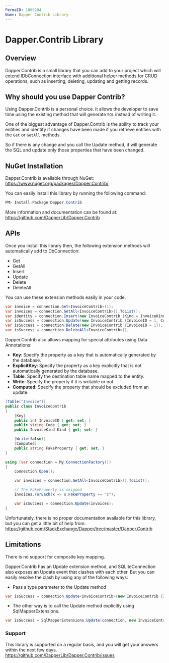 ```yaml
---
PermaID: 1000204
Name: Dapper Contrib Library
---
```


# Dapper.Contrib Library

## Overview

Dapper.Contrib is a small library that you can add to your project which will extend IDbConnection interface with additional helper methods for CRUD operations, such as inserting, deleting, updating and getting records.

## Why should you use Dapper Contrib?

Using Dapper.Contrib is a personal choice. It allows the developer to save time using the existing method that will generate `SQL` instead of writing it.

One of the biggest advantage of Dapper.Contrib is the ability to track your entities and identify if changes have been made if you retrieve entities with the `Get` or `GetAll` methods.

So if there is any change and you call the Update method, it will generate the SQL and update only those properties that have been changed.

## NuGet Installation

Dapper.Contrib is available through NuGet: <a href="https://www.nuget.org/packages/Dapper.Contrib/" target="_blank">https://www.nuget.org/packages/Dapper.Contrib/</a>

You can easily install this library by running the following command:

```csharp
PM> Install-Package Dapper.Contrib
```

More information and documentation can be found at: <a href="https://github.com/DapperLib/Dapper.Contrib">https://github.com/DapperLib/Dapper.Contrib</a>

## APIs

Once you install this library then, the following extension methods will automatically add to DbConnection:

- Get
- GetAll
- Insert
- Update
- Delete
- DeleteAll

You can use these extension methods easily in your code.

```csharp
var invoice = connection.Get<InvoiceContrib>(1);
var invoices = connection.GetAll<InvoiceContrib>().ToList();
var identity = connection.Insert(new InvoiceContrib {Kind = InvoiceKind.WebInvoice, Code = "Insert_Single_1"});
var isSuccess = connection.Update(new InvoiceContrib {InvoiceID = 1, Code = "Update_Single_1"});
var isSuccess = connection.Delete(new InvoiceContrib {InvoiceID = 1});
var isSuccess = connection.DeleteAll<InvoiceContrib>();
```

Dapper.Contrib also allows mapping for special attributes using Data Annotations:

- **Key**: Specify the property as a key that is automatically generated by the database.
- **ExplicitKey**: Specify the property as a key explicitly that is not automatically generated by the database.
- **Table**: Specify the destination table name mapped to the entity.
- **Write**: Specify the property if it is writable or not.
- **Computed**: Specify the property that should be excluded from an update.

```csharp
[Table("Invoice")]
public class InvoiceContrib
{
	[Key]
	public int InvoiceID { get; set; }
	public string Code { get; set; }
	public InvoiceKind Kind { get; set; }

	[Write(false)]
	[Computed]
	public string FakeProperty { get; set; }
}

using (var connection = My.ConnectionFactory())
{
	connection.Open();

	var invoices = connection.GetAll<InvoiceContrib>().ToList();

	// The FakeProperty is skipped
	invoices.ForEach(x => x.FakeProperty += "z");

	var isSuccess = connection.Update(invoices);
}
```

Unfortunately, there is no proper documentation available for this library, but you can get a little bit of help from: <a href="https://github.com/StackExchange/Dapper/tree/master/Dapper.Contrib" target="_blank">https://github.com/StackExchange/Dapper/tree/master/Dapper.Contrib</a>

## Limitations

There is no support for composite key mapping.

Dapper.Contrib has an Update extension method, and SQLiteConnection also exposes an Update event that clashes with each other. But you can easily resolve the clash by using any of the following ways:
- Pass a type parameter to the Update method

```csharp
var isSuccess = connection.Update<InvoiceContrib>(new InvoiceContrib {InvoiceID = 1, Code = "Update_Single_1"});
```

- The other way is to call the Update method explicitly using SqlMapperExtensions.

```csharp
var isSuccess = SqlMapperExtensions.Update(connection, new InvoiceContrib {InvoiceID = 1, Code = "Update_Single_2"});
```

### Support

This library is supported on a regular basis, and you will get your answers within the next few days. <a href="https://github.com/DapperLib/Dapper.Contrib/issues">https://github.com/DapperLib/Dapper.Contrib/issues</a>